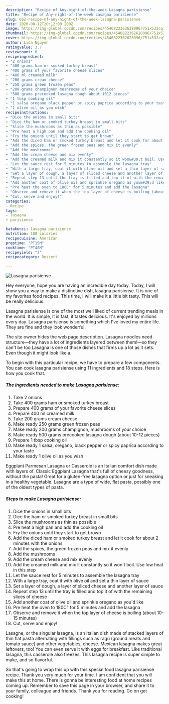 ```yaml
---
description: "Recipe of Any-night-of-the-week Lasagna parisiense"
title: "Recipe of Any-night-of-the-week Lasagna parisiense"
slug: 662-recipe-of-any-night-of-the-week-lasagna-parisiense
date: 2020-08-12T20:12:00.200Z
image: https://img-global.cpcdn.com/recipes/4546822362628096/751x532cq70/lasagna-parisiense-recipe-main-photo.jpg
thumbnail: https://img-global.cpcdn.com/recipes/4546822362628096/751x532cq70/lasagna-parisiense-recipe-main-photo.jpg
cover: https://img-global.cpcdn.com/recipes/4546822362628096/751x532cq70/lasagna-parisiense-recipe-main-photo.jpg
author: Lida Nguyen
ratingvalue: 3.7
reviewcount: 6
recipeingredient:
- "2 onions"
- "400 grams ham or smoked turkey breast"
- "400 grams of your favorite cheese slices"
- "400 ml creamed milk"
- "200 grams cream cheese"
- "250 grams green frozen peas"
- "200 grams champignon mushrooms of your choice"
- "500 grams precooked lasagna dough about 1012 pieces"
- "1 tbsp cooking oil"
- "1 salsa oregano black pepper or spicy paprica according to your taste"
- "1 olive oil as you wish"
recipeinstructions:
- "Dice the onions in small bits"
- "Dice the ham or smoked turkey breast in small bits"
- "Slice the mushrooms as thin as possible"
- "Pre heat a high pan and add the cooking oil"
- "Fry the onions until they start to get brown"
- "Add the diced ham or smoked turkey breast and let it cook for about 2 minutes with the onions"
- "Add the spices, the green frozen peas and mix it evenly"
- "Add the mushrooms"
- "Add the cream cheese and mix evenly"
- "Add the creamed milk and mix it constantly so it won&#39;t boil. Use low heat in this step"
- "Let the sauce rest for 5 minutes to assemble the lasagna tray"
- "With a large tray, coat it with olive oil and set a thin layer of sauce"
- "Set a layer of dough, a layer of sliced cheese and another layer of sauce"
- "Repeat step 13 until the tray is filled and top it of with the remaining slices of cheese"
- "Add another coat of olive oil and sprinkle oregano as you&#39;d like"
- "Pre heat the oven to 180C° for 5 minutes and add the lasagna"
- "Observe and remove it when the top layer of cheese is boiling (about 10-15 minutes)"
- "Cut, serve and enjoy!"
categories:
- Recipe
tags:
- lasagna
- parisiense

katakunci: lasagna parisiense 
nutrition: 108 calories
recipecuisine: American
preptime: "PT15M"
cooktime: "PT48M"
recipeyield: "3"
recipecategory: Dessert

---
```



![Lasagna parisiense](https://img-global.cpcdn.com/recipes/4546822362628096/751x532cq70/lasagna-parisiense-recipe-main-photo.jpg)

Hey everyone, hope you are having an incredible day today. Today, I will show you a way to make a distinctive dish, lasagna parisiense. It is one of my favorites food recipes. This time, I will make it a little bit tasty. This will be really delicious.

Lasagna parisiense is one of the most well liked of current trending meals in the world. It is simple, it is fast, it tastes delicious. It's enjoyed by millions every day. Lasagna parisiense is something which I've loved my entire life. They are fine and they look wonderful.

The site owner hides the web page description. Lasagna noodles need structure—they have a lot of ingredients layered between them!—so they can&#39;t be too Lasagna is one of those dishes that firms up a lot as it sets. Even though it might look like a.


To begin with this particular recipe, we have to prepare a few components. You can cook lasagna parisiense using 11 ingredients and 18 steps. Here is how you cook that.

<!--inarticleads1-->

##### The ingredients needed to make Lasagna parisiense:

1. Take 2 onions
1. Take 400 grams ham or smoked turkey breast
1. Prepare 400 grams of your favorite cheese slices
1. Prepare 400 ml creamed milk
1. Take 200 grams cream cheese
1. Make ready 250 grams green frozen peas
1. Make ready 200 grams champignon, mushrooms of your choice
1. Make ready 500 grams precooked lasagna dough (about 10-12 pieces)
1. Prepare 1 tbsp cooking oil
1. Make ready 1 salsa, oregano, black pepper or spicy paprica according to your taste
1. Make ready 1 olive oil as you wish


Eggplant Parmesan Lasagna or Casserole is an Italian comfort dish made with layers of. Classic Eggplant Lasagna that&#39;s full of cheesy goodness, without the pasta! Great for a gluten-free lasagna option or just for sneaking in a healthy vegetable. Lasagne are a type of wide, flat pasta, possibly one of the oldest types of pasta. 

<!--inarticleads2-->

##### Steps to make Lasagna parisiense:

1. Dice the onions in small bits
1. Dice the ham or smoked turkey breast in small bits
1. Slice the mushrooms as thin as possible
1. Pre heat a high pan and add the cooking oil
1. Fry the onions until they start to get brown
1. Add the diced ham or smoked turkey breast and let it cook for about 2 minutes with the onions
1. Add the spices, the green frozen peas and mix it evenly
1. Add the mushrooms
1. Add the cream cheese and mix evenly
1. Add the creamed milk and mix it constantly so it won&#39;t boil. Use low heat in this step
1. Let the sauce rest for 5 minutes to assemble the lasagna tray
1. With a large tray, coat it with olive oil and set a thin layer of sauce
1. Set a layer of dough, a layer of sliced cheese and another layer of sauce
1. Repeat step 13 until the tray is filled and top it of with the remaining slices of cheese
1. Add another coat of olive oil and sprinkle oregano as you&#39;d like
1. Pre heat the oven to 180C° for 5 minutes and add the lasagna
1. Observe and remove it when the top layer of cheese is boiling (about 10-15 minutes)
1. Cut, serve and enjoy!


Lasagne, or the singular lasagna, is an Italian dish made of stacked layers of thin flat pasta alternating with fillings such as ragù (ground meats and tomato sauce) and other vegetables, cheese. Mexican lasagna makes great leftovers, too! You can even serve it with eggs for breakfast. Like traditional lasagna, this casserole also freezes. This lasagna recipe is super simple to make, and so flavorful. 

So that's going to wrap this up with this special food lasagna parisiense recipe. Thank you very much for your time. I am confident that you will make this at home. There is gonna be interesting food at home recipes coming up. Remember to save this page in your browser, and share it to your family, colleague and friends. Thank you for reading. Go on get cooking!
